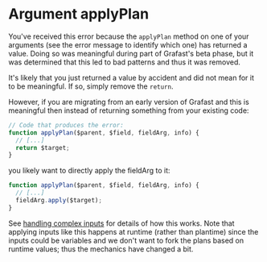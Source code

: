 # Argument applyPlan

<!-- TODO: extract the coordinate from the request hash #coord=... -->

You've received this error because the `applyPlan` method on one of your arguments
(see the error message to identify which one) has returned a value. Doing so
was meaningful during part of Grafast's beta phase, but it was determined that
this led to bad patterns and thus it was removed.

It's likely that you just returned a value by accident and did not mean for it
to be meaningful. If so, simply remove the `return`.

However, if you are migrating from an early version of Grafast and this is
meaningful then instead of returning something from your existing code:

```ts
// Code that produces the error:
function applyPlan($parent, $field, fieldArg, info) {
  // [...]
  return $target;
}
```

you likely want to directly apply the fieldArg to it:

```ts
function applyPlan($parent, $field, fieldArg, info) {
  // [...]
  fieldArg.apply($target);
}
```

See [handling complex inputs](/grafast/plan-resolvers/complex-inputs) for
details of how this works. Note that applying inputs like this happens at
runtime (rather than plantime) since the inputs could be variables and we don't
want to fork the plans based on runtime values; thus the mechanics have changed
a bit.

